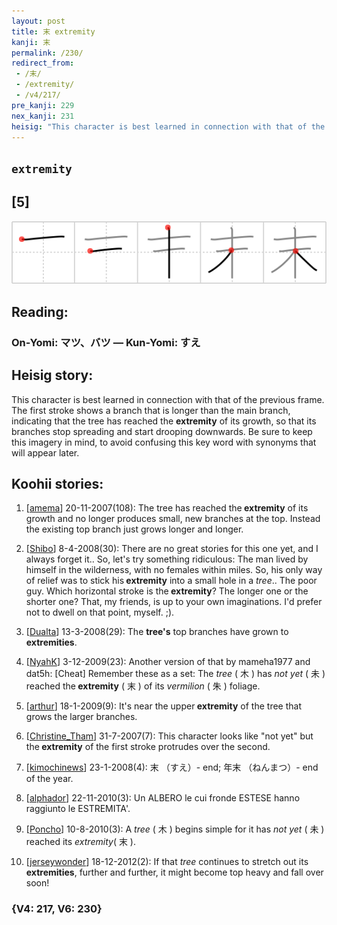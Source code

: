 ```yaml
---
layout: post
title: 末 extremity
kanji: 末
permalink: /230/
redirect_from:
 - /末/
 - /extremity/
 - /v4/217/
pre_kanji: 229
nex_kanji: 231
heisig: "This character is best learned in connection with that of the previous frame. The first stroke shows a branch that is longer than the main branch, indicating that the tree has reached the <b>extremity</b> of its growth, so that its branches stop spreading and start drooping downwards. Be sure to keep this imagery in mind, to avoid confusing this key word with synonyms that will appear later."
---
```


## `extremity`

## [5]

<div class="stroke"><img src="../images/E69CAB.png" /></div>

## Reading:

### On-Yomi: マツ、バツ &mdash; Kun-Yomi: すえ

## Heisig story:

This character is best learned in connection with that of the previous frame. The first stroke shows a branch that is longer than the main branch, indicating that the tree has reached the <b>extremity</b> of its growth, so that its branches stop spreading and start drooping downwards. Be sure to keep this imagery in mind, to avoid confusing this key word with synonyms that will appear later.

## Koohii stories:

1) [<a href="http://kanji.koohii.com/profile/amema">amema</a>] 20-11-2007(108): The tree has reached the<strong> extremity</strong> of its growth and no longer produces small, new branches at the top. Instead the existing top branch just grows longer and longer.

2) [<a href="http://kanji.koohii.com/profile/Shibo">Shibo</a>] 8-4-2008(30): There are no great stories for this one yet, and I always forget it.. So, let&#039;s try something ridiculous: The man lived by himself in the wilderness, with no females within miles. So, his only way of relief was to stick his<strong> extremity</strong> into a small hole in a <em>tree</em>.. The poor guy. Which horizontal stroke is the<strong> extremity</strong>? The longer one or the shorter one? That, my friends, is up to your own imaginations. I&#039;d prefer not to dwell on that point, myself. ;).

3) [<a href="http://kanji.koohii.com/profile/Dualta">Dualta</a>] 13-3-2008(29): The <strong>tree&#039;s</strong> top branches have grown to <strong>extremities</strong>.

4) [<a href="http://kanji.koohii.com/profile/NyahK">NyahK</a>] 3-12-2009(23): Another version of that by mameha1977 and dat5h: [Cheat] Remember these as a set: The <em>tree</em> ( 木 ) has <em>not yet</em> ( 未 ) reached the<strong> extremity</strong> ( 末 ) of its <em>vermilion</em> ( 朱 ) foliage.

5) [<a href="http://kanji.koohii.com/profile/arthur">arthur</a>] 18-1-2009(9): It&#039;s near the upper<strong> extremity</strong> of the tree that grows the larger branches.

6) [<a href="http://kanji.koohii.com/profile/Christine_Tham">Christine_Tham</a>] 31-7-2007(7): This character looks like &quot;not yet&quot; but the<strong> extremity</strong> of the first stroke protrudes over the second.

7) [<a href="http://kanji.koohii.com/profile/kimochinews">kimochinews</a>] 23-1-2008(4): 末 （すえ）- end; 年末 （ねんまつ）- end of the year.

8) [<a href="http://kanji.koohii.com/profile/alphador">alphador</a>] 22-11-2010(3): Un ALBERO le cui fronde ESTESE hanno raggiunto le ESTREMITA&#039;.

9) [<a href="http://kanji.koohii.com/profile/Poncho">Poncho</a>] 10-8-2010(3): A <em>tree</em> ( 木 ) begins simple for it has <em>not yet</em> ( 未 ) reached its <em>extremity</em>( 末 ).

10) [<a href="http://kanji.koohii.com/profile/jerseywonder">jerseywonder</a>] 18-12-2012(2): If that <em>tree</em> continues to stretch out its <strong>extremities</strong>, further and further, it might become top heavy and fall over soon!

### {V4: 217, V6: 230}
